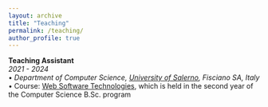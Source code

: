 ```yaml
---
layout: archive
title: "Teaching"
permalink: /teaching/
author_profile: true
---
```


<!--{% include base_path %}

{% for post in site.teaching reversed %}
  {% include archive-single.html %}
{% endfor %}-->


**Teaching Assistant**<br/>
_2021 - 2024<br/>_
• _Department of Computer Science, [University of Salerno](https://web.unisa.it/en/university), Fisciano SA, Italy_<br/>
• Course: [Web Software Technologies](https://unisa.coursecatalogue.cineca.it/insegnamenti/2023/511551/2017/9999/500153?coorte=2022&schemaid=17311), which is held in the second year of the Computer Science B.Sc. program
